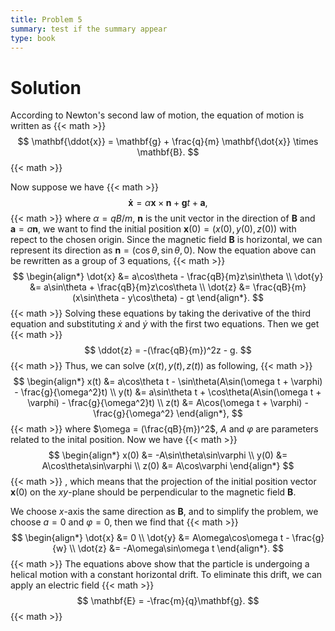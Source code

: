 ```yaml
---
title: Problem 5
summary: test if the summary appear
type: book
---
```


# Solution

According to Newton's second law of motion, the equation of motion is written as
{{< math >}}
$$
\mathbf{\ddot{x}} = \mathbf{g} + \frac{q}{m} \mathbf{\dot{x}} \times \mathbf{B}.
$$
{{< math >}}

Now suppose we have
{{< math >}}
$$
\mathbf{\dot{x}} = \alpha \mathbf{x} \times \mathbf{n} + \mathbf{g}t + \mathbf{a},
$$
{{< math >}}
where $\alpha = qB/m$, $\mathbf{n}$ is the unit vector in the direction of  $\mathbf{B}$ and $\mathbf{a} = a\mathbf{n}$, we want to find the initial position $\mathbf{x}(0) = (x(0), y(0), z(0))$ with repect to the chosen origin. Since the magnetic field $\mathbf{B}$ is horizontal, we can represent its direction as $\mathbf{n} = (\cos\theta, \sin\theta, 0)$. Now the equation above can be rewritten as a group of 3 equations,
{{< math >}}
$$
\begin{align*}
\dot{x} &= a\cos\theta - \frac{qB}{m}z\sin\theta \\
\dot{y} &= a\sin\theta + \frac{qB}{m}z\cos\theta \\
\dot{z} &= \frac{qB}{m}(x\sin\theta - y\cos\theta) - gt
\end{align*}.
$$
{{< math >}}
Solving these equations by taking the derivative of the third equation and substituting $\dot{x}$ and $\dot{y}$ with the first two equations. Then we get 
{{< math >}}
$$
\ddot{z} = -(\frac{qB}{m})^2z - g.
$$
{{< math >}}
Thus, we can solve $(x(t), y(t), z(t))$ as following,
{{< math >}}
$$
\begin{align*}
x(t) &= a\cos\theta t - \sin\theta(A\sin(\omega t + \varphi) - \frac{g}{\omega^2}t) \\
y(t) &= a\sin\theta t + \cos\theta(A\sin(\omega t + \varphi) - \frac{g}{\omega^2}t) \\
z(t) &= A\cos(\omega t + \varphi) - \frac{g}{\omega^2}
\end{align*},
$$
{{< math >}}
where $\omega = (\frac{qB}{m})^2$, $A$ and $\varphi$ are parameters related to the inital position. Now we have
{{< math >}}
$$
\begin{align*}
x(0) &= -A\sin\theta\sin\varphi \\
y(0) &= A\cos\theta\sin\varphi \\
z(0) &= A\cos\varphi
\end{align*}
$$
{{< math >}}
, which means that the projection of the initial position vector $\mathbf{x}(0)$ on the $xy$-plane should be perpendicular to the magnetic field $\mathbf{B}$.

We choose $x$-axis the same direction as $\mathbf{B}$, and to simplify the problem, we choose $a=0$ and $\varphi = 0$, then we find that 
{{< math >}}
$$
\begin{align*}
\dot{x} &= 0 \\
\dot{y} &= A\omega\cos\omega t - \frac{g}{w} \\
\dot{z} &= -A\omega\sin\omega t
\end{align*}.
$$
{{< math >}}
The equations above show that the particle is undergoing a helical motion with a constant horizontal drift. To eliminate this drift, we can apply an electric field
{{< math >}}
$$
\mathbf{E} = -\frac{m}{q}\mathbf{g}.
$$
{{< math >}}
